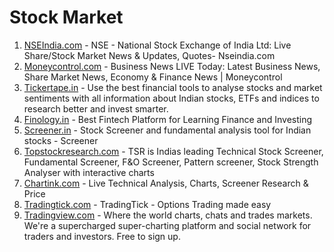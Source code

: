 # Stock Market

1. [NSEIndia.com](https://www.nseindia.com/) - NSE - National Stock Exchange of India Ltd: Live Share/Stock Market News & Updates, Quotes- Nseindia.com
2. [Moneycontrol.com](https://www.moneycontrol.com/) - Business News LIVE Today: Latest Business News, Share Market News, Economy & Finance News | Moneycontrol
3. [Tickertape.in](https://www.tickertape.in/) - Use the best financial tools to analyse stocks and market sentiments with all information about Indian stocks, ETFs and indices to research better and invest smarter.
4. [Finology.in](https://www.finology.in/) - Best Fintech Platform for Learning Finance and Investing
5. [Screener.in](https://www.screener.in/) - Stock Screener and fundamental analysis tool for Indian stocks - Screener
6. [Topstockresearch.com](https://www.topstockresearch.com/) - TSR is Indias leading Technical Stock Screener, Fundamental Screener, F&O Screener, Pattern screener, Stock Strength Analyser with interactive charts
7. [Chartink.com](https://chartink.com/) - Live Technical Analysis, Charts, Screener Research & Price
8. [Tradingtick.com](https://tradingtick.com/) - TradingTick - Options Trading made easy
9. [Tradingview.com](https://in.tradingview.com/) - Where the world charts, chats and trades markets. We're a supercharged super-charting platform and social network for traders and investors. Free to sign up.
